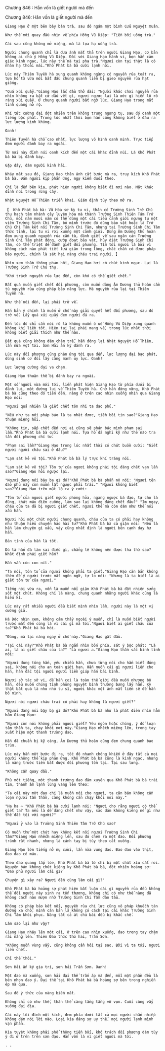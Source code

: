 




Chương 846 : Hắn vốn là giết người mà đến


Chương 846: Hắn vốn là giết người mà đến

	Giang Hạo ở một bên bày bàn trà, sau đó ngâm một bình Cửu Nguyệt Xuân.

	Như thế mới quay đầu nhìn về phía Hồng Vũ Diệp: "Tiền bối uống trà."

	Cái sau cũng không mở miệng, mà là tọa hạ uống trà.

	Người chung quanh chỉ là đưa ánh mắt thả trên người Giang Hạo, cơ bản không ai chú ý Hồng Vũ Diệp. Đối với Giang Hạo hành vi, bọn hắn cảm giác kinh ngạc, lúc này thế mà tại pha trà."Ngươi còn tại thật là có nhàn hạ thoải mái."Khô Phát bà bà cười lạnh nói.

	Lúc này Thiên Tuyền hà xung quanh không ngừng có nguyền rủa toát ra, tựa hồ từ vừa mới bắt đầu chung quanh liền bị gieo nguyền rủa hạt giống.

	"Quá xúi quẩy."Giang Hạo lắc đầu thở dài: "Người khác chơi nguyền rủa nhìn không ra bất cứ dấu vết gì, ngươi ngược lại là ước gì hiển lộ rõ ràng xúi quẩy. Ở chung quanh người bất ngờ lúc, Giang Hạo trong mắt tinh quang nở rộ.

	Khí tức cường đại đột nhiên trên không trung ngưng tụ, sau đó oanh một tiếng bộc phát. Trong lúc nhất thời bọn hắn cũng không biết ở đâu ra lực lượng kinh khủng.

	Oanh!

	Thiên Tuyền hà chỗ cao nhất, lực lượng vô hình oanh minh. Trực tiếp đem người đánh bay ra ngoài.

	Từ nơi này đỉnh núi oanh kích đến một cái khác đỉnh núi. Là Khô Phát bà bà bị đánh bay.

	Gặp đây, đám người kinh hãi.

	Nháy mắt sau đó, Giang Hạo thân ảnh cất bước mà ra, truy kích Khô Phát bà bà. Đám người kịp phản ứng, ngự kiếm đuổi theo.

	Chỉ là đến bên kia, phát hiện người không biết đi nơi nào. Mặt khác đỉnh núi trong rừng cây.

	Nhật Nguyệt Hồ Thiên triển khai. Giám định tùy theo mở ra.

	【  Khô Phát bà bà: Vũ Hóa sơ kỳ tu vi, thân có Trường Sinh Trớ Chú thụ hạch tâm nhánh cây luyện hóa mà thành Trường Sinh Thiên Tâm Trớ Chú, mỗi năm mươi năm có thể dùng một cái tiểu cảnh giới ngưng tụ một viên Trường Sinh Chi Tâm, bỏ mình trước đó dùng bảo vật hoặc là Trớ Chú Chi Tâm kết nối Trường Sinh Chi Tâm, nhưng tại Trường Sinh Chi Tâm thức tỉnh, lại tu vi rơi xuống một cảnh giới. Dùng Âm Dương thủ hoàn đem xung quanh nguyền rủa cầm tù, đánh giết về sau ngăn cản Trường Sinh Chi Tâm phát động, cướp đoạt bảo vật, hủy diệt Trường Sinh Chi Tâm, có thể triệt để đánh giết đối phương. Tìm tới ngươi là bởi vì không cách nào phát tiết lửa giận trong lòng, chắc chắn có được pháp bảo người, chính là sát hại nàng cháu trai người. 】

	Nhìn xem thần thông phản hồi, Giang Hạo hơi có chút kinh ngạc. Lại là Trường Sinh Trớ Chú thụ.

	"Khó trách nguyền rủa lực đến, còn khó có thể giết chết."

	Bất quá muốn giết chết đối phương, còn muốn dùng Âm Dương thủ hoàn cầm tù nguyền rủa cùng pháp bảo năng lực. Mà nguyền rủa lại tại Thiên Tuyền hà.

	Như thế nói đến, lại phải trở về.

	Hắn bản ý chính là muốn ở chỗ này giải quyết hết đối phương, sau đó trở về. Lấy quá xúi quẩy đem người đá ra.

	Đến lúc đó chỉ cần nói rõ là không muốn ô uế Hồng Vũ Diệp xung quanh không khí liền tốt. Hiện tại lại phải mang về, trong lúc nhất thời không biết giải thích như thế nào.

	Bất quá cũng không dám chậm trễ, hắn đóng lại Nhật Nguyệt Hồ Thiên, lần nữa vọt tới. Sơn Hải ấn ký đánh ra.

	Lúc này đối phương cũng phản ứng tới qua đến, lực lượng đại bạo phát, dùng sinh cơ đổi lấy càng mạnh uy lực. Oanh!

	Lực lượng cường đại va chạm.

	Giang Hạo thuận thế bị đánh bay ra ngoài.

	Một số người vừa mới tới, liền phát hiện Giang Hạo từ phía dưới bị đánh lui, một đường lui về Thiên Tuyền hà. Chờ hắn đứng vững, Khô Phát bà bà cũng theo đó tiến đến, nàng ở trên cao nhìn xuống nhìn qua Giang Hạo nói:

	"Ngươi quả nhiên là giết chết tôn nhi ta đao phủ."

	"Nếu như ta nói pháp bảo là ta nhặt được, tiền bối tin sao?"Giang Hạo thuận miệng hỏi.

	"Không tin, sắp chết đến nơi ai cũng sẽ phản bác mình phạm sai lầm."Khô Phát bà bà cười lạnh nói. Tựa hồ đã nghĩ kỹ như thế nào tra tấn đối phương chí tử.

	"Phạm sai lầm?"Giang Hạo trong lúc nhất thời có chút buồn cười: "Giết ngươi người cháu sai ở đâu?"

	"Lạm sát kẻ vô tội."Khô Phát bà bà lý trực khí tráng nói.

	"Lạm sát kẻ vô tội? Tôn tử của ngươi không phải tội đáng chết vạn lần sao?"Giang Hạo hỏi ngược lại.

	"Ngươi đang nói bậy bạ gì đó?"Khô Phát bà bà phẫn nộ nói: "Ngươi tên đao phủ này còn muốn lật ngược phải trái." "Ngươi không biết sao?"Giang Hạo trên mặt lộ ra ý cười:

	"Tôn tử của ngươi giết người phóng hỏa, ngang ngược bá đạo, tự cho là đúng, khát máu điên cuồng, làm sao lại không đáng chết đâu?" "Im ngay, cháu của ta đã bị ngươi giết chết, ngươi thế mà còn dám như thế nói xấu hắn.

	Ngươi hỏi một chút người chung quanh, cháu của ta có phải hay không nhu thuận hiểu chuyện hảo hài tử?"Khô Phát bà bà cả giận nói: "Nếu là hắn làm chuyện gì xấu, vậy cũng nhất định là người bên cạnh dạy hư hắn.

	Bản tính của hắn là tốt.

	Dù là hắn đã làm sai điều gì, chẳng lẽ không nên được tha thứ sao? Nhất định phải giết hắn?

	Hắn vẫn còn con nít."

	"Ta nói, tôn tử của ngươi không phải ta giết."Giang Hạo căn bản không thèm để ý người trước mắt ngôn ngữ, tự lo nói: "Nhưng là ta biết là ai giết tôn tử của ngươi."

	Tiếng nói vừa ra, vốn là muốn nổi giận Khô Phát bà bà đột nhiên sửng sốt một chút. Không chỉ là nàng, chung quanh những người khác cũng là hiếu kì.

	Lúc này rất nhiều người đều biết mình nhìn lầm, người này là một vị cường giả.

	Hà Độc nhìn xem, không cảm thấy ngoài ý muốn, chỉ là muốn biết người trước mắt đến cùng là vì cái gì mà tới."Ngươi biết ai giết cháu của ta?"Khô Phát bà bà hỏi.

	"Đúng, mà lại nàng ngay ở chỗ này."Giang Hạo gật đầu.

	"Tại cái này?"Khô Phát bà bà ngắm nhìn bốn phía, sát ý bộc phát: "Là ai, là ai giết cháu của ta?" "Là ngươi a."Giang Hạo thần sắc bình tĩnh nói:

	"Ngươi dung túng hắn, yêu chiều hắn, chưa từng nói cho hắn biết đúng sai, không nói cho an toàn giới hạn. Hắn muốn cái gì ngươi liền cho hắn, hắn đắc tội người ngươi liền giúp hắn bãi bình.

	Ngươi sở tác sở vi, để hắn coi là toàn thế giới đều muốn nhượng bộ hắn, đều muốn chúng tinh phủng nguyệt bình thường bưng lấy hắn. Kỳ thật bất quá là nho nhỏ tu sĩ, người khác một ánh mắt liền sẽ để hắn bỏ mình.

	Ngươi nói ngươi cháu trai có phải hay không là ngươi giết?"

	"Ngươi đang nói bậy bạ gì đó?"Khô Phát bà bà như là phát điên nhìn hằm hằm Giang Hạo:

	"Ngươi còn nói không phải ngươi giết? Yêu ngôn hoặc chúng, ý đồ loạn tâm thần ta, chạy khỏi nơi này."Giang Hạo nhếch miệng lên, trong tay xuất hiện một thanh trường đao.

	Hắn đã chuẩn bị kỹ càng, Âm Dương thủ hoàn cũng đem chung quanh bao trùm.

	Lúc này hắn một bước đi ra, tốc độ nhanh chóng khiến ở đây tất cả mọi người không thể kịp phản ứng. Khô Phát bà bà cũng là kinh ngạc, nhưng là nàng trước tiên bắt được đối phương tồn tại. Tại sau lưng.

	"Không cần quay đầu."

	Phù một tiếng, một thanh trường đao đâm xuyên qua Khô Phát bà bà trái tim, thanh âm lạnh lùng vang lên theo:

	"Ta cái này một đao chỉ là muốn nói cho ngươi, ta căn bản không cần loạn ngươi tâm thần, càng không cần chạy khỏi nơi này."

	"Ha ha ~ "Khô Phát bà bà cười lạnh nói: "Ngươi cho rằng ngươi có thể giết ta? Ta nếu là dễ dàng chết như vậy, sao dám không kiêng nể gì như thế đắc tội với người?"

	"Ngươi ỷ vào là Trường Sinh Thiên Tâm Trớ Chú sao?

	Có muốn thử một chút hay không kết nối ngươi Trường Sinh Chi Tâm?"Giang Hạo nhếch miệng lên, sau đó chém ra một đao. Đối phương tránh rất nhanh, nhưng là cánh tay bị tùy theo cắt xuống.

	Giang Hạo lớn tiếng nở nụ cười, lần nữa vung đao. Đao đao vào thịt, đao đao có máu.

	Theo đao quang lấp lóe, Khô Phát bà bà tứ chi bị một chút xíu cắt rơi. Nguyên bản không chút kiêng kỵ Khô Phát bà bà, đột nhiên hoảng sợ: "Đao phủ ngươi làm cái gì?

	Chuyện gì xảy ra? Ngươi đến cùng làm cái gì?"

	Khô Phát bà bà hoảng sợ phát hiện bất luận cái gì nguyền rủa đều không thể đối người này sinh ra tổn thương, không chỉ có như thế nàng đã không cách nào mượn nhờ Trường Sinh Chi Tâm đào tẩu.

	Không có pháp bảo kết nối, nguyền rủa chi lực cũng vô pháp khuếch tán đường xa chỗ, mình căn bản là không có cách tại cái khác Trường Sinh Chi Tâm khôi phục. Nàng tất cả át chủ bài đều bị khắc chế.

	Làm sao lại như vậy?

	Giang Hạo nhảy lên một cái, ở trên cao nhìn xuống, đao trong tay chậm rãi nâng lên. Thiên Đao thức thứ hai, Trấn Sơn.

	"Không muốn vùng vẫy, cũng không cần hỏi tại sao. Bởi vì ta tới, ngươi liền chết.

	Chỉ thế thôi."

	Sơn Hải ấn ký gia trì, sơn hải Trấn Sơn. Oanh!

	Một đao mà xuống, sơn hải đại thế trấn áp mà đến, mỗi một phần đều là bén nhọn đao ý. Đại thế tại Khô Phát bà bà hoảng sợ bên trong nghiền ép mà qua.

	Sau đó ý thức của nàng biến mất.

	Không chỉ có như thế, thân thể càng tầng tầng vỡ vụn. Cuối cùng vẩy xuống đại địa.

	Cái này lôi đình một kích, đem phía dưới tất cả mọi người chấn nhiếp không dám nói lời nào. Loại kia đáng sợ uy thế, mọi người lạnh mình vạn phần.

	Kia tuyệt không phải phổ thông tiền bối, khó trách đối phương dám tùy ý đi ở trên trên sơn đạo. Hắn vốn là vì giết người mà tới.

	. .




